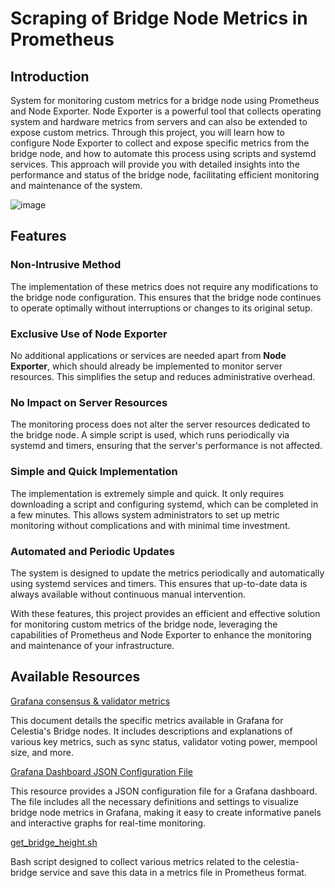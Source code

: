 # Scraping of Bridge Node Metrics in Prometheus

## Introduction 

System for monitoring custom metrics for a bridge node using Prometheus and Node Exporter. Node Exporter is a powerful tool that collects operating system and hardware metrics from servers and can also be extended to expose custom metrics. Through this project, you will learn how to configure Node Exporter to collect and expose specific metrics from the bridge node, and how to automate this process using scripts and systemd services. This approach will provide you with detailed insights into the performance and status of the bridge node, facilitating efficient monitoring and maintenance of the system.

![image](https://github.com/Cumulo-pro/Celestia-monitoring/assets/2853158/bf295683-7258-48eb-a341-89aee27ea84a)

## Features

### Non-Intrusive Method

The implementation of these metrics does not require any modifications to the bridge node configuration. This ensures that the bridge node continues to operate optimally without interruptions or changes to its original setup.

### Exclusive Use of Node Exporter

No additional applications or services are needed apart from **Node Exporter**, which should already be implemented to monitor server resources. This simplifies the setup and reduces administrative overhead.

### No Impact on Server Resources

The monitoring process does not alter the server resources dedicated to the bridge node. A simple script is used, which runs periodically via systemd and timers, ensuring that the server's performance is not affected.

### Simple and Quick Implementation

The implementation is extremely simple and quick. It only requires downloading a script and configuring systemd, which can be completed in a few minutes. This allows system administrators to set up metric monitoring without complications and with minimal time investment.

### Automated and Periodic Updates

The system is designed to update the metrics periodically and automatically using systemd services and timers. This ensures that up-to-date data is always available without continuous manual intervention.

With these features, this project provides an efficient and effective solution for monitoring custom metrics of the bridge node, leveraging the capabilities of Prometheus and Node Exporter to enhance the monitoring and maintenance of your infrastructure.

## Available Resources

[Grafana consensus & validator metrics](https://github.com/Cumulo-pro/Celestia-monitoring/blob/main/bridge-monitor/bridge_metrics.md)

This document details the specific metrics available in Grafana for Celestia's Bridge nodes. It includes descriptions and explanations of various key metrics, such as sync status, validator voting power, mempool size, and more.

[Grafana Dashboard JSON Configuration File](https://github.com/Cumulo-pro/Celestia-monitoring/blob/main/bridge-monitor/Celestia%20Bridge%20Node-1717086106232.json)

This resource provides a JSON configuration file for a Grafana dashboard. The file includes all the necessary definitions and settings to visualize bridge node metrics in Grafana, making it easy to create informative panels and interactive graphs for real-time monitoring.

[get_bridge_height.sh](https://raw.githubusercontent.com/Cumulo-pro/Celestia-monitoring/main/bridge-monitor/get_bridge_height.sh) 

Bash script designed to collect various metrics related to the celestia-bridge service and save this data in a metrics file in Prometheus format.
